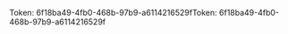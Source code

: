 <span data-ttu-id="0b5a0-101">Token: 6f18ba49-4fb0-468b-97b9-a6114216529f</span><span class="sxs-lookup"><span data-stu-id="0b5a0-101">Token: 6f18ba49-4fb0-468b-97b9-a6114216529f</span></span>
